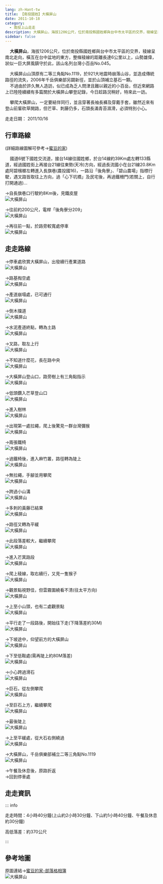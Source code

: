 ```yaml
---
lang: zh-Hant-tw
title: 【南投國姓】大橫屏山
date: 2011-10-18
category: 
  - 南投上山走走
description: 大橫屏山，海拔1206公尺，位於南投縣國姓鄉與台中市太平區的交界，稜線呈南北走向，橫亙在台中盆地的東方，整條稜線的距離長達6公里以上，山勢雄偉，狀似一巨大屏風鎮守於此，該山名列台灣小百岳No.045。
sidebar: false
---
```


    **大橫屏山**，海拔1206公尺，位於南投縣國姓鄉與台中市太平區的交界，稜線呈南北走向，橫亙在台中盆地的東方，整條稜線的距離長達6公里以上，山勢雄偉，狀似一巨大屏風鎮守於此，該山名列台灣小百岳No.045。  

<!-- more -->

    大橫屏山山頂原有二等三角點No.1119，於921大地震時崩落山谷，並造成傳統路徑的流失，2006年千岳俱樂部另闢新徑，並於山頂補立基石一顆。  
    不過由於許久無人造訪，似已成為乏人問津且難以親近的小百岳，但近來網路上已陸陸續續有多篇關於大橫屏山攀登記錄，今日趁路況稍好，特來此一訪。  

    攀爬大橫屏山，一定要結伴同行，並且穿著長袖長褲及穿戴手套，雖然近來有登山前輩砍草開路，但芒草、刺藤仍多，石頭長滿青苔濕滑，必須特別小心。

走走日期： 2011/10/16

## 行車路線
(詳細路線圖解可參考→[蜜豆的家](http://tw.myblog.yahoo.com/kentjon106/article?mid=7154&prev=7200&next=7092))  

    國道6號下國姓交流道，接台14線往國姓鄉，於台14線約39Km處左轉133縣道，經過國姓街上再接台21線往東勢(天冷)方向，經過長流國小在台21線20.8Km處阿碧檳榔左轉進入長旗巷(農投國16)，一路沿「後角寮」、「碧山農場」指標行駛，遇叉路皆取往上方向，過「心下坑橋」及民宅後，再過鐵柵門(若關上，自行打開通過)...  

→自長旗巷口行駛約8Km後，見鐵皮屋  
![大橫屏山](https://1013399.github.io/image-4/233/200144296_l.jpg)

→往前約200公尺，電桿「後角寮分209」  
![大橫屏山](https://1013399.github.io/image-4/233/200144313_l.jpg)

→再往前一點，於路旁較寬處停車  
![大橫屏山](https://1013399.github.io/image-4/233/200144318_l.jpg)

## 走走路線
→停車處欣賞大橫屏山，出發續行產業道路  
![大橫屏山](https://1013399.github.io/image-4/233/200144322_l.jpg)

→路基掏空處  
![大橫屏山](https://1013399.github.io/image-4/233/200144325_l.jpg)

→產道崩塌處，已可通行  
![大橫屏山](https://1013399.github.io/image-4/233/200144335_l.jpg)

→倒木擋道  
![大橫屏山](https://1013399.github.io/image-4/233/200144340_l.jpg)

→水泥產道終點，轉為土路  
![大橫屏山](https://1013399.github.io/image-4/233/200144482_l.jpg)

→叉路，取左上行  
![大橫屏山](https://1013399.github.io/image-4/233/200144347_l.jpg)

→不知道什麼花，長在路中央  
![大橫屏山](https://1013399.github.io/image-4/233/200144351_l.jpg)

→大橫屏山登山口，路旁樹上有三角點指示  
![大橫屏山](https://1013399.github.io/image-4/233/200144358_l.jpg)

→低頭鑽入芒草登山口  
![大橫屏山](https://1013399.github.io/image-4/233/200144362_l.jpg)

→進入樹林  
![大橫屏山](https://1013399.github.io/image-4/233/200144370_l.jpg)

→出現第一處拉繩，爬上後驚見一群台灣彌猴  
![大橫屏山](https://1013399.github.io/image-4/233/200144375_l.jpg)

→兩張鐵椅  
![大橫屏山](https://1013399.github.io/image-4/233/200144380_l.jpg)

→過鐵椅後，進入麻竹叢，路徑轉為陡上  
![大橫屏山](https://1013399.github.io/image-4/233/200144384_l.jpg)

→無拉繩，手腳並用攀爬  
![大橫屏山](https://1013399.github.io/image-4/233/200144388_l.jpg)

→跨過小山溝  
![大橫屏山](https://1013399.github.io/image-4/233/200144391_l.jpg)

→多刺的黃藤已結果  
![大橫屏山](https://1013399.github.io/image-4/233/200144394_l.jpg)

→路徑又轉為平緩  
![大橫屏山](https://1013399.github.io/image-4/233/200144399_l.jpg)

→此段落差較大，繼續攀爬  
![大橫屏山](https://1013399.github.io/image-4/233/200144403_l.jpg)

→進入芒萁路段  
![大橫屏山](https://1013399.github.io/image-4/233/200144410_l.jpg)

→爬上稜線，取右續行，又見一隻猴子  
![大橫屏山](https://1013399.github.io/image-4/233/200144413_l.jpg)

→觀景點視野佳，但雲霧圍繞看不清(往太平方向)  
![大橫屏山](https://1013399.github.io/image-4/233/200144420_l.jpg)

→上至小山頭，也有二處觀景點  
![大橫屏山](https://1013399.github.io/image-4/233/200144427_l.jpg)

→平行走了一段路後，開始往下走(下降落差約30M)  
![大橫屏山](https://1013399.github.io/image-4/233/200144433_l.jpg)

→下坡途中，仰望前方的大橫屏山  
![大橫屏山](https://1013399.github.io/image-4/233/200144442_l.jpg)

→下至低鞍處(需再陡上約80M落差)  
![大橫屏山](https://1013399.github.io/image-4/233/200144447_l.jpg)

→小心跨過滑石  
![大橫屏山](https://1013399.github.io/image-4/233/200144452_l.jpg)

→巨石，從左側攀爬  
![大橫屏山](https://1013399.github.io/image-4/233/200144455_l.jpg)

→至巨石上方，繼續攀爬  
![大橫屏山](https://1013399.github.io/image-4/233/200144461_l.jpg)

→最後陡上  
![大橫屏山](https://1013399.github.io/image-4/233/200144465_l.jpg)

→上至平緩處，從大石右側繞過  
![大橫屏山](https://1013399.github.io/image-4/233/200144477_l.jpg)

→大橫屏山，千岳俱樂部補立二等三角點No.1119  
![大橫屏山](https://1013399.github.io/image-4/233/200144480_l.jpg)

→午餐及休息後，原路折返  
→回到停車處

## 走走資訊

::: info

走走時間：4小時40分鐘(上山約2小時30分鐘、下山約1小時40分鐘、午餐及休息約30分鐘)

高低落差：約370公尺

:::

## 參考地圖
原圖連結→[蜜豆的家-部落格相簿](http://tw.myblog.yahoo.com/kentjon106/photo?pid=7156)  
![大橫屏山](https://1013399.github.io/image-4/233/200144920_l.jpg)